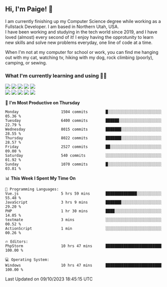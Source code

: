 ## Hi, I'm Paige! :vulcan_salute:

I am currently finishing up my Computer Science degree while working as a Fullstack Developer. I am based in Northern Utah, USA. \
I have been working and studying in the tech world since 2019, and I have loved (almost) every second of it! I enjoy having the opprotunity to learn new skills and solve new problems everyday, one line of code at a time.  

When I'm not at my computer for school or work, you can find me hanging out with my cat, watching tv, hiking with my dog, rock climbing (poorly), camping, or sewing.  

### What I'm currently learning and using :woman_technologist:
![](https://img.shields.io/badge/Laravel-FF2D20?style=for-the-badge&logo=laravel&logoColor=white) 
![](https://img.shields.io/badge/PHP-777BB4?style=for-the-badge&logo=php&logoColor=white)
![](https://img.shields.io/badge/Vue.js-35495E?style=for-the-badge&logo=vuedotjs&logoColor=4FC08D) 
![](https://img.shields.io/badge/MySQL-005C84?style=for-the-badge&logo=mysql&logoColor=white) 
![](https://img.shields.io/badge/Tailwind_CSS-38B2AC?style=for-the-badge&logo=tailwind-css&logoColor=white) \
![](https://img.shields.io/badge/Python-FFD43B?style=for-the-badge&logo=python&logoColor=blue)
![](https://img.shields.io/badge/Django-092E20?style=for-the-badge&logo=django&logoColor=green)
![](https://img.shields.io/badge/Kotlin-0095D5?&style=for-the-badge&logo=kotlin&logoColor=white)
![](https://img.shields.io/badge/Java-ED8B00?style=for-the-badge&logo=java&logoColor=white)
![](https://img.shields.io/badge/Haskell-5D4F85?style=for-the-badge&logo=haskell&logoColor=white) 

<!--START_SECTION:waka-->
📅 **I'm Most Productive on Thursday** 

```text
Monday                   1504 commits        █░░░░░░░░░░░░░░░░░░░░░░░░   05.36 % 
Tuesday                  6400 commits        ██████░░░░░░░░░░░░░░░░░░░   22.79 % 
Wednesday                8015 commits        ███████░░░░░░░░░░░░░░░░░░   28.55 % 
Thursday                 8022 commits        ███████░░░░░░░░░░░░░░░░░░   28.57 % 
Friday                   2527 commits        ██░░░░░░░░░░░░░░░░░░░░░░░   09.00 % 
Saturday                 540 commits         ░░░░░░░░░░░░░░░░░░░░░░░░░   01.92 % 
Sunday                   1070 commits        █░░░░░░░░░░░░░░░░░░░░░░░░   03.81 % 
```


📊 **This Week I Spent My Time On** 

```text
💬 Programming Languages: 
Vue.js                   5 hrs 59 mins       ██████████████░░░░░░░░░░░   55.48 % 
JavaScript               3 hrs 9 mins        ███████░░░░░░░░░░░░░░░░░░   29.20 % 
PHP                      1 hr 30 mins        ████░░░░░░░░░░░░░░░░░░░░░   14.05 % 
textmate                 3 mins              ░░░░░░░░░░░░░░░░░░░░░░░░░   00.52 % 
ActionScript             1 min               ░░░░░░░░░░░░░░░░░░░░░░░░░   00.26 % 

🔥 Editors: 
PhpStorm                 10 hrs 47 mins      █████████████████████████   100.00 % 

💻 Operating System: 
Windows                  10 hrs 47 mins      █████████████████████████   100.00 % 
```


 Last Updated on 09/10/2023 18:45:15 UTC
<!--END_SECTION:waka-->

